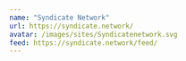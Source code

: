 ```yaml
---
name: "Syndicate Network"
url: https://syndicate.network/
avatar: /images/sites/Syndicatenetwork.svg
feed: https://syndicate.network/feed/
---
```

